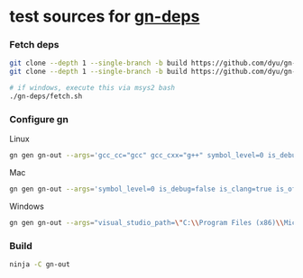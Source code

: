 # test sources for [gn-deps](https://github.com/dyu/gn-deps/)

### Fetch deps
```sh
git clone --depth 1 --single-branch -b build https://github.com/dyu/gn-build.git build
git clone --depth 1 --single-branch -b build https://github.com/dyu/gn-deps.git

# if windows, execute this via msys2 bash
./gn-deps/fetch.sh
```

### Configure gn
Linux
```sh
gn gen gn-out --args='gcc_cc="gcc" gcc_cxx="g++" symbol_level=0 is_debug=false is_clang=false is_official_build=true'
```
Mac
```sh
gn gen gn-out --args='symbol_level=0 is_debug=false is_clang=true is_official_build=true'
```
Windows
```sh
gn gen gn-out --args="visual_studio_path=\"C:\\Program Files (x86)\\Microsoft Visual Studio 14.0\" visual_studio_version=\"2015\" symbol_level=0 is_debug=false is_clang=false is_official_build=true"
   ```

### Build
```sh
ninja -C gn-out
```

